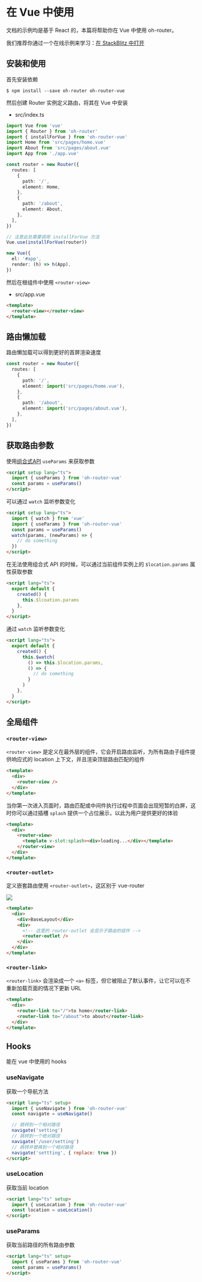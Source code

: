 # 在 Vue 中使用

文档的示例均是基于 React 的，本篇将帮助你在 Vue 中使用 oh-router。

我们推荐你通过一个在线示例来学习：[在 StackBlitz 中打开](https://stackblitz.com/edit/oh-router-vue-basic)

## 安装和使用

首先安装依赖

```shell
$ npm install --save oh-router oh-router-vue
```

然后创建 Router 实例定义路由，将其在 Vue 中安装

- src/index.ts

```ts
import Vue from 'vue'
import { Router } from 'oh-router'
import { installForVue } from 'oh-router-vue'
import Home from 'src/pages/home.vue'
import About from 'src/pages/about.vue'
import App from './app.vue'

const router = new Router({
  routes: [
    {
      path: '/',
      element: Home,
    },
    {
      path: '/about',
      element: About,
    },
  ],
})

// 注意此处需要调用 installForVue 方法
Vue.use(installForVue(router))

new Vue({
  el: '#app',
  render: (h) => h(App),
})
```

然后在根组件中使用 `<router-view>`

- src/app.vue

```html
<template>
  <router-view></router-view>
</template>
```

## 路由懒加载

路由懒加载可以得到更好的首屏渲染速度

```ts
const router = new Router({
  routes: [
    {
      path: '/',
      element: import('src/pages/home.vue'),
    },
    {
      path: '/about',
      element: import('src/pages/about.vue'),
    },
  ],
})
```

## 获取路由参数

使用[组合式API](https://vuejs.org/guide/extras/composition-api-faq.html) `useParams` 来获取参数

```html
<script setup lang="ts">
  import { useParams } from 'oh-router-vue'
  const params = useParams()
</script>
```

可以通过 `watch` 监听参数变化

```html
<script setup lang="ts">
  import { watch } from 'vue'
  import { useParams } from 'oh-router-vue'
  const params = useParams()
  watch(params, (newParams) => {
    // do something
  })
</script>
```

在无法使用组合式 API 的时候，可以通过当前组件实例上的 `$location.params` 属性获取参数

```html
<script lang="ts">
  export default {
    created() {
      this.$lcoation.params
    },
  }
</script>
```

通过 `watch` 监听参数变化

```html
<script lang="ts">
  export default {
    created() {
      this.$watch(
        () => this.$location.params,
        () => {
          // do something
        }
      )
    },
  }
</script>
```

## 全局组件

### `<router-view>`

`<router-view>` 是定义在最外层的组件，它会开启路由监听，为所有路由子组件提供响应式的 location 上下文，并且渲染顶层路由匹配的组件

```html
<template>
  <div>
    <router-view />
  </div>
</template>
```

当你第一次进入页面时，路由匹配或中间件执行过程中页面会出现短暂的白屏，这时你可以通过插槽 `splash` 提供一个占位展示，以此为用户提供更好的体验

```html
<template>
  <div>
    <router-view>
      <template v-slot:splash><div>loading...</div></template>
    </router-view>
  </div>
</template>
```

### `<router-outlet>`

定义嵌套路由使用 `<router-outlet>`，这区别于 vue-router

![](https://cdn.jsdelivr.net/gh/lblblong/image-bed@main/1652246795661Untitled-2022-05-11-1247.png)

```html
<template>
  <div>
    <div>BaseLayout</div>
    <div>
      <!-- 这里的 router-outlet 会显示子路由的组件 -->
      <router-outlet />
    </div>
  </div>
</template>
```

### `<router-link>`

`<router-link>` 会渲染成一个 `<a>` 标签，但它被阻止了默认事件，让它可以在不重新加载页面的情况下更新 URL

```html
<template>
  <div>
    <router-link to="/">to home</router-link>
    <router-link to="/about">to about</router-link>
  </div>
</template>
```

## Hooks

能在 vue 中使用的 hooks

### useNavigate

获取一个导航方法

```html
<script lang="ts" setup>
  import { useNavigate } from 'oh-router-vue'
  const navigate = useNavigate()

  // 跳转到一个相对路径
  navigate('setting')
  // 跳转到一个绝对路径
  navigate('/user/setting')
  // 跳转并替换到一个相对路径
  navigate('settting', { replace: true })
</script>
```

### useLocation

获取当前 location

```html
<script lang="ts" setup>
  import { useLocation } from 'oh-router-vue'
  const location = useLocation()
</script>
```

### useParams

获取当前路径的所有路由参数

```html
<script lang="ts" setup>
  import { useParams } from 'oh-router-vue'
  const params = useParams()
</script>
```

